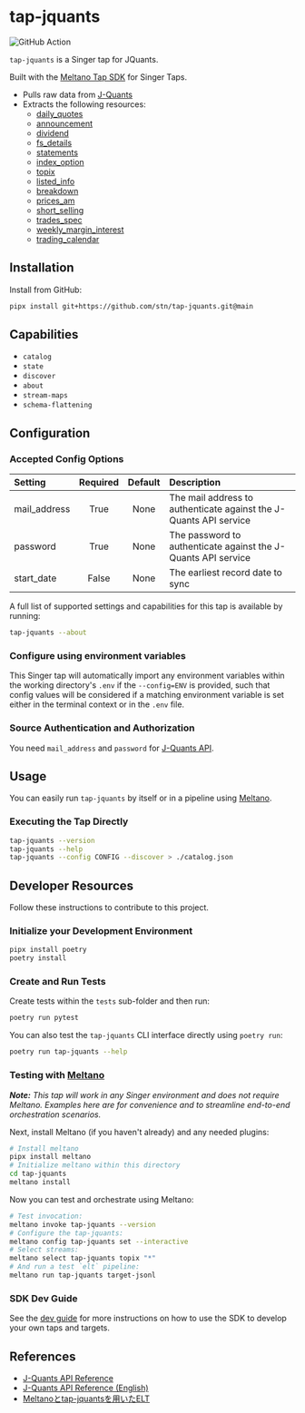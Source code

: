 # tap-jquants

![GitHub Action](https://github.com/stn/tap-jquants/actions/workflows/ci_workflow.yml/badge.svg)

`tap-jquants` is a Singer tap for JQuants.

Built with the [Meltano Tap SDK](https://sdk.meltano.com) for Singer Taps.

- Pulls raw data from [J-Quants](https://jpx-jquants.com/)
- Extracts the following resources:
  - [daily_quotes](https://jpx.gitbook.io/j-quants-ja/api-reference/daily_quotes)
  - [announcement](https://jpx.gitbook.io/j-quants-ja/api-reference/announcement)
  - [dividend](https://jpx.gitbook.io/j-quants-ja/api-reference/dividend)
  - [fs_details](https://jpx.gitbook.io/j-quants-ja/api-reference/statements-1)
  - [statements](https://jpx.gitbook.io/j-quants-ja/api-reference/statements)
  - [index_option](https://jpx.gitbook.io/j-quants-ja/api-reference/index_option)
  - [topix](https://jpx.gitbook.io/j-quants-ja/api-reference/topix)
  - [listed_info](https://jpx.gitbook.io/j-quants-ja/api-reference/listed_info)
  - [breakdown](https://jpx.gitbook.io/j-quants-ja/api-reference/breakdown)
  - [prices_am](https://jpx.gitbook.io/j-quants-ja/api-reference/prices_am)
  - [short_selling](https://jpx.gitbook.io/j-quants-ja/api-reference/short_selling)
  - [trades_spec](https://jpx.gitbook.io/j-quants-ja/api-reference/trades_spec)
  - [weekly_margin_interest](https://jpx.gitbook.io/j-quants-ja/api-reference/weekly_margin_interest)
  - [trading_calendar](https://jpx.gitbook.io/j-quants-ja/api-reference/trading_calendar)


## Installation

Install from GitHub:

```bash
pipx install git+https://github.com/stn/tap-jquants.git@main
```


## Capabilities

* `catalog`
* `state`
* `discover`
* `about`
* `stream-maps`
* `schema-flattening`


## Configuration

### Accepted Config Options

<!--
This section can be created by copy-pasting the CLI output from:

```
tap-jquants --about --format=markdown
```
-->

| Setting      | Required | Default | Description                                                       |
|:-------------|:--------:|:-------:|:------------------------------------------------------------------|
| mail_address |   True   |  None   | The mail address to authenticate against the J-Quants API service |
| password     |   True   |  None   | The password to authenticate against the J-Quants API service     |
| start_date   |  False   |  None   | The earliest record date to sync                                  |

A full list of supported settings and capabilities for this
tap is available by running:

```bash
tap-jquants --about
```

### Configure using environment variables

This Singer tap will automatically import any environment variables within the working directory's
`.env` if the `--config=ENV` is provided, such that config values will be considered if a matching
environment variable is set either in the terminal context or in the `.env` file.

### Source Authentication and Authorization

You need `mail_address` and `password` for [J-Quants API](https://jpx-jquants.com/).

## Usage

You can easily run `tap-jquants` by itself or in a pipeline using [Meltano](https://meltano.com/).

### Executing the Tap Directly

```bash
tap-jquants --version
tap-jquants --help
tap-jquants --config CONFIG --discover > ./catalog.json
```

## Developer Resources

Follow these instructions to contribute to this project.

### Initialize your Development Environment

```bash
pipx install poetry
poetry install
```

### Create and Run Tests

Create tests within the `tests` sub-folder and
  then run:

```bash
poetry run pytest
```

You can also test the `tap-jquants` CLI interface directly using `poetry run`:

```bash
poetry run tap-jquants --help
```

### Testing with [Meltano](https://www.meltano.com)

_**Note:** This tap will work in any Singer environment and does not require Meltano.
Examples here are for convenience and to streamline end-to-end orchestration scenarios._

Next, install Meltano (if you haven't already) and any needed plugins:

```bash
# Install meltano
pipx install meltano
# Initialize meltano within this directory
cd tap-jquants
meltano install
```

Now you can test and orchestrate using Meltano:

```bash
# Test invocation:
meltano invoke tap-jquants --version
# Configure the tap-jquants:
meltano config tap-jquants set --interactive
# Select streams:
meltano select tap-jquants topix "*"
# And run a test `elt` pipeline:
meltano run tap-jquants target-jsonl
```

### SDK Dev Guide

See the [dev guide](https://sdk.meltano.com/en/latest/dev_guide.html) for more instructions on how to use the SDK to
develop your own taps and targets.

## References

- [J-Quants API Reference](https://jpx.gitbook.io/j-quants-ja/)
- [J-Quants API Reference (English)](https://jpx.gitbook.io/j-quants-en/)
- [Meltanoとtap-jquantsを用いたELT](https://zenn.dev/akrisn/articles/meltano_jquants_setup)
